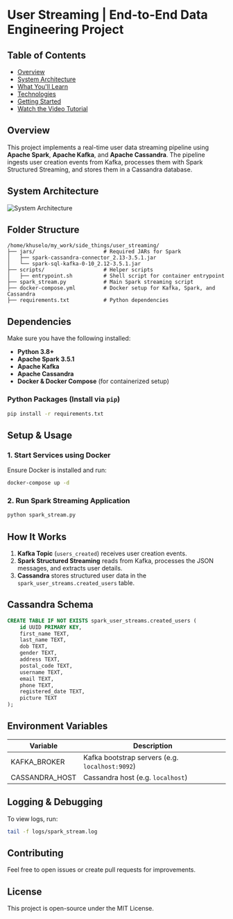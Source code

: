 # User Streaming | End-to-End Data Engineering Project

## Table of Contents
- [Overview](#Overview)
- [System Architecture](#system-architecture)
- [What You'll Learn](#what-youll-learn)
- [Technologies](#technologies)
- [Getting Started](#getting-started)
- [Watch the Video Tutorial](#watch-the-video-tutorial)

## Overview
This project implements a real-time user data streaming pipeline using **Apache Spark**, **Apache Kafka**, and **Apache Cassandra**. The pipeline ingests user creation events from Kafka, processes them with Spark Structured Streaming, and stores them in a Cassandra database.

## System Architecture

![System Architecture](https://git@github.com:Khuselonditha/user_streaming.git/Data%20engineering%20architecture.png)

## Folder Structure
```
/home/khuselo/my_work/side_things/user_streaming/
├── jars/                      # Required JARs for Spark
│   ├── spark-cassandra-connector_2.13-3.5.1.jar
│   └── spark-sql-kafka-0-10_2.12-3.5.1.jar
├── scripts/                   # Helper scripts
│   ├── entrypoint.sh          # Shell script for container entrypoint
├── spark_stream.py            # Main Spark streaming script
├── docker-compose.yml         # Docker setup for Kafka, Spark, and Cassandra
├── requirements.txt           # Python dependencies
```

## Dependencies
Make sure you have the following installed:
- **Python 3.8+**
- **Apache Spark 3.5.1**
- **Apache Kafka**
- **Apache Cassandra**
- **Docker & Docker Compose** (for containerized setup)

### Python Packages (Install via `pip`)
```sh
pip install -r requirements.txt
```

## Setup & Usage
### 1. Start Services using Docker
Ensure Docker is installed and run:
```sh
docker-compose up -d
```

### 2. Run Spark Streaming Application
```sh
python spark_stream.py
```

## How It Works
1. **Kafka Topic** (`users_created`) receives user creation events.
2. **Spark Structured Streaming** reads from Kafka, processes the JSON messages, and extracts user details.
3. **Cassandra** stores structured user data in the `spark_user_streams.created_users` table.

## Cassandra Schema
```sql
CREATE TABLE IF NOT EXISTS spark_user_streams.created_users (
    id UUID PRIMARY KEY,
    first_name TEXT,
    last_name TEXT,
    dob TEXT,
    gender TEXT,
    address TEXT,
    postal_code TEXT,
    username TEXT,
    email TEXT,
    phone TEXT,
    registered_date TEXT,
    picture TEXT
);
```

## Environment Variables
| Variable       | Description                     |
|---------------|---------------------------------|
| KAFKA_BROKER  | Kafka bootstrap servers (e.g. `localhost:9092`) |
| CASSANDRA_HOST| Cassandra host (e.g. `localhost`) |

## Logging & Debugging
To view logs, run:
```sh
tail -f logs/spark_stream.log
```

## Contributing
Feel free to open issues or create pull requests for improvements.

## License
This project is open-source under the MIT License.

